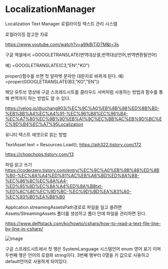 # LocalizationManager
 Localization Text Manager 로컬라이징 텍스트 관리 시스템


로컬라이징 참고한 자료

https://www.youtube.com/watch?v=a9lkBiTiD7M&t=3s

구글 엑셀에서 =GOOGLETRANSLATE(번역대상셀,번역대상언어,번역변환될언어)

예) =GOOGLETRANSLATE(C3,"EN","KO")

proper()함수를 쓰면 첫 알파벳 문자만 대문자로 바뀌게 된다.
예) =proper(GOOGLETRANSLATE(B3,"KO","EN"))



해당 유투브 영상에 구글 스프레드시트를 클라우드 서버처럼 사용하는 방법과 함수를 통해 번역까지 하는 방법도 알 수 있다.

https://velog.io/@uchang903/%EC%9C%A0%EB%8B%88%ED%8B%B0-%EB%8B%A4%EC%A4%91-%EC%96%B8%EC%96%B4-%EC%A7%80%EC%9B%90%EB%A1%9C%EC%BB%AC%EB%9D%BC%EC%9D%B4%EC%A7%95Localization


유니티 텍스트 에셋으로 읽는 방법

TextAsset text =  Resources.Load<TextAsset>();
https://ajh322.tistory.com/172

https://chopchops.tistory.com/13


 파일 읽고 쓰기
https://coderzero.tistory.com/entry/%EC%9C%A0%EB%8B%88%ED%8B%B0-%EC%8A%A4%ED%81%AC%EB%A6%BD%ED%8A%B8-%EC%86%8C%EC%8A%A4-%ED%85%8D%EC%8A%A4%ED%8A%B8txt-%ED%8C%8C%EC%9D%BC-%EC%9D%BD%EA%B3%A0-%EC%93%B0%EA%B8%B0

Application.streamingAssetsPath경로로 파일을 일고 쓸려면 Assets/StreamingAssets 폴더를 생성하고 폴더 안에 파일을 관리하면 된다.

 https://www.delftstack.com/ko/howto/csharp/how-to-read-a-text-file-line-by-line-in-csharp/

 
 
 
![image](https://user-images.githubusercontent.com/72333637/160378256-455c2c90-f723-4766-8720-2e67e071191f.png)

구글 스프레드시트에서 첫 행은 SystemLanguage 시스템언어 enum 영어 표기 이며 두번째 행은 언어의 로컬화 string이다.
3번째 행부터 0열을 키 값으로 사용하고 default언어로 사용하게 되어있다. 
